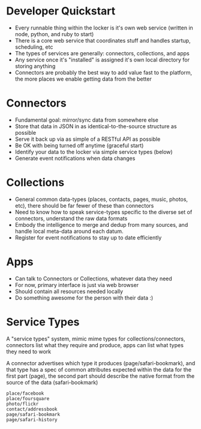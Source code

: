 Developer Quickstart
====================

* Every runnable thing within the locker is it's own web service (written in node, python, and ruby to start)
* There is a core web service that coordinates stuff and handles startup, scheduling, etc
* The types of services are generally: connectors, collections, and apps
* Any service once it's "installed" is assigned it's own local directory for storing anything
* Connectors are probably the best way to add value fast to the platform, the more places we enable getting data from the better

Connectors
==========

* Fundamental goal: mirror/sync data from somewhere else
* Store that data in JSON in as identical-to-the-source structure as possible
* Serve it back up via as simple of a RESTful API as possible
* Be OK with being turned off anytime (graceful start)
* Identify your data to the locker via simple service types (below)
* Generate event notifications when data changes

Collections
===========

* General common data-types (places, contacts, pages, music, photos, etc), there should be far fewer of these than connectors
* Need to know how to speak service-types specific to the diverse set of connectors, understand the raw data formats
* Embody the intelligence to merge and dedup from many sources, and handle local meta-data around each datum.
* Register for event notifications to stay up to date efficiently

Apps
====

* Can talk to Connectors or Collections, whatever data they need
* For now, primary interface is just via web browser
* Should contain all resources needed locally
* Do something awesome for the person with their data :)

Service Types
=============

A "service types" system, mimic mime types for collections/connectors, connectors list what they require and produce, apps can list what types they need to work

A connector advertises which type it produces (page/safari-bookmark), and that type has a spec of common attributes expected within the data for the first part (page), the second part should describe the native format from the source of the data (safari-bookmark)

	place/facebook
	place/foursquare
	photo/flickr
	contact/addressbook
	page/safari-bookmark
	page/safari-history
